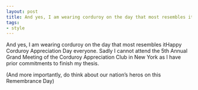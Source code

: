 ```yaml
---
layout: post
title: And yes, I am wearing corduroy on the day that most resembles it
tags:
- style
---
```

And yes, I am wearing corduroy on the day that most resembles itHappy Corduroy Appreciation Day everyone. Sadly I cannot attend the 5th Annual Grand Meeting of the Corduroy Appreciation Club in New York as I have prior commitments to finish my thesis.

(And more importantly, do think about our nation’s heros on this Remembrance Day)

